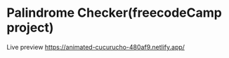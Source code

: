 # Palindrome Checker(freecodeCamp project)
Live preview https://animated-cucurucho-480af9.netlify.app/

